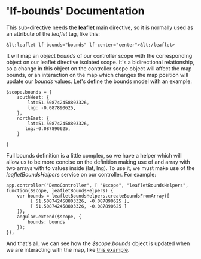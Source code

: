 'lf-bounds' Documentation
=========================

This sub-directive needs the **leaflet** main directive, so it is normally used as an attribute of the *leaflet* tag, like this:

```
&lt;leaflet lf-bounds="bounds" lf-center="center">&lt;/leaflet>
```

It will map an object _bounds_ of our controller scope with the corresponding object on our leaflet directive isolated scope. It's a bidirectional relationship, so a change in this object on the controller scope object will affect the map bounds, or an interaction on the map which changes the map position will update our _bounds_ values. Let's define the bounds model with an example:

```
$scope.bounds = {
    southWest: {
        lat:51.508742458803326,
        lng: -0.087890625,
    },
    northEast: {
        lat:51.508742458803326,
       lng:-0.087890625,
    }

}
```

Full bounds definition is a little complex, so we have a helper which will allow us to be more concise on the definition making use of and array with two arrays with to values inside (lat, lng). To use it, we must make use of the _leafletBoundsHelpers_ service on our controller. For example:

```
app.controller("DemoController", [ "$scope", "leafletBoundsHelpers", function($scope, leafletBoundsHelpers) {
    var bounds = leafletBoundsHelpers.createBoundsFromArray([
         [ 51.508742458803326, -0.087890625 ],
         [ 51.508742458803326, -0.087890625 ]
    ]);
    angular.extend($scope, {
        bounds: bounds
    });
});
```

And that's all, we can see how the _$scope.bounds_ object is updated when we are interacting with the map, like [this example](http://tombatossals.github.io/angular-leaflet-directive/examples/bounds-example.html).

